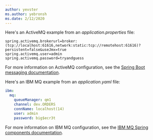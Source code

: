 ```yaml
---
author: yevster
ms.author: yebronsh
ms.date: 2/12/2020
---
```


Here's an ActiveMQ example from an *application.properties* file:

```properties
spring.activemq.brokerurl=broker:(tcp://localhost:61616,network:static:tcp://remotehost:61616)?persistent=false&useJmx=true
spring.activemq.user=admin
spring.activemq.password=tryandguess
```

For more information on ActiveMQ configuration, see the [Spring Boot messaging documentation](https://docs.spring.io/spring-boot/docs/2.0.x/reference/html/boot-features-messaging.html).

Here's an IBM MQ example from an *application.yaml* file:

```yaml
ibm:
  mq:
    queueManager: qm1
    channel: dev.ORDERS
    connName: localhost(14)
    user: admin
    password: big$ecr3t
```

For more information on IBM MQ configuration, see the [IBM MQ Spring components documentation](https://github.com/ibm-messaging/mq-jms-spring#ibm-mq-jms-spring-components).
